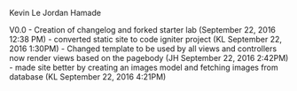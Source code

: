 Kevin Le
Jordan Hamade

V0.0 - Creation of changelog and forked starter lab (September 22, 2016 12:38 PM)
     - converted static site to code igniter project (KL September 22, 2016 1:30PM)
     - Changed template to be used by all views and controllers now render views based on the pagebody (JH September 22, 2016 2:42PM)
     - made site better by creating an images model and fetching images from database (KL September 22, 2016 4:21PM)
